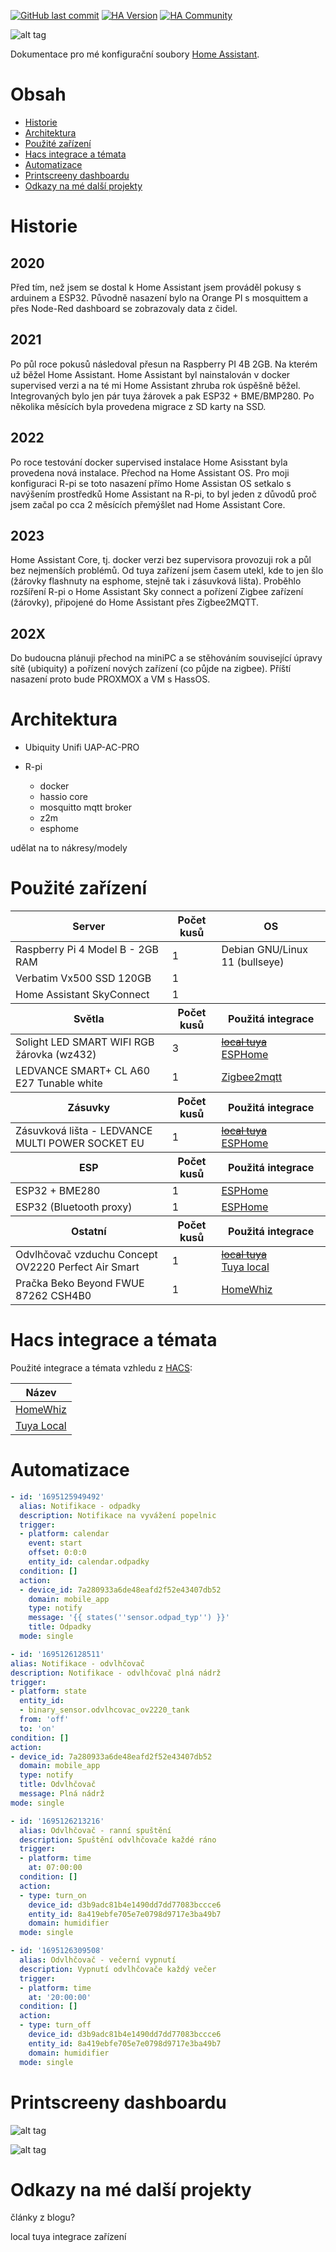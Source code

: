 [![GitHub last commit](https://img.shields.io/github/last-commit/kuca171/home-assistant-config)](https://github.com/kuca171/home-assistant-config/commits/main)
[![HA Version](https://img.shields.io/badge/Running%20Home%20Asssistant-2024.1.6%20-green)](https://github.com/home-assistant/core/releases/tag/2024.1.6)
[![HA Community](https://img.shields.io/badge/HA%20community-forum-green)](https://community.home-assistant.io/u/kuca171/summary)

![alt tag](img/mydashboard.png)

Dokumentace pro mé konfigurační soubory [Home Assistant](https://home-assistant.io/).

# Obsah

- [Historie](#historie)
- [Architektura](#architektura)
- [Použité zařízení](#použité-zařízení)
- [Hacs integrace a témata](#hacs-integrace-a-témata)
- [Automatizace](#automatizace)
- [Printscreeny dashboardu](#printscreeny-dashboardu)
- [Odkazy na mé další projekty](#odkazy-na-mé-další-projekty)

# Historie

## 2020
Před tím, než jsem se dostal k Home Assistant jsem prováděl pokusy s arduinem a ESP32. Původně nasazení bylo na Orange PI s mosquittem a přes Node-Red dashboard se zobrazovaly data z čidel.

## 2021
Po půl roce pokusů následoval přesun na Raspberry PI 4B 2GB. Na kterém už běžel Home Assistant. Home Assistant byl nainstalován v docker supervised verzi a na té mi Home Assistant zhruba rok úspěšně běžel. Integrovaných bylo jen pár tuya žárovek a pak ESP32 + BME/BMP280. Po několika měsících byla provedena migrace z SD karty na SSD.

## 2022
Po roce testování docker supervised instalace Home Asisstant byla provedena nová instalace. Přechod na Home Assistant OS. 
Pro moji konfiguraci R-pi se toto nasazení přímo Home Assistan OS setkalo s navýšením prostředků Home Assistant na R-pi, to byl jeden z důvodů proč jsem začal po cca 2 měsících přemýšlet nad Home Assistant Core.

## 2023
Home Assistant Core, tj. docker verzi bez supervisora provozuji rok a půl bez nejmenších problémů. Od tuya zařízení jsem časem utekl, kde to jen šlo (žárovky flashnuty na esphome, stejně tak i zásuvková lišta). Proběhlo rozšíření R-pi o Home Assistant Sky connect a pořízení Zigbee zařízení (žárovky), připojené do Home Assistant přes Zigbee2MQTT.

## 202X
Do budoucna plánuji přechod na miniPC a se stěhováním související úpravy sítě (ubiquity) a pořízení nových zařízení (co půjde na zigbee). Příští nasazení proto bude PROXMOX a VM s HassOS.

# Architektura


- Ubiquity Unifi UAP-AC-PRO

- R-pi
  - docker
  - hassio core
  - mosquitto mqtt broker
  - z2m
  - esphome


udělat na to nákresy/modely

# Použité zařízení

<!-- start-table -->

<table>
  <thead>
    <tr>
      <th>Server</th>
      <th>Počet kusů </th>
      <th>OS</th>
    </tr>
  </thead>
  <tbody>
    <tr>
      <td>Raspberry Pi 4 Model B - 2GB RAM</td>
      <td>1</td>
      <td>Debian GNU/Linux 11 (bullseye)</td>
    </tr>
    <tr>
      <td>Verbatim Vx500 SSD 120GB</td>
      <td>1</td>
      <td></td>
    </tr>
    <tr>
      <td>Home Assistant SkyConnect</td>
      <td>1</td>
      <td></td>
    </tr>
  </tbody>
  <thead>
    <tr>
      <th>Světla</th> 
      <th>Počet kusů</th>
      <th>Použitá integrace</th>
    </tr>
  </thead>
  <tbody>
    <tr>
      <td>Solight LED SMART WIFI RGB žárovka (wz432)</td>
      <td>3</td>
      <td><a href="https://github.com/rospogrigio/localtuya/"><s>local tuya</s></a><br /><a href="https://esphome.io/">ESPHome</a></td>
    </tr>
    <tr>
      <td>LEDVANCE SMART+ CL A60 E27 Tunable white</td>
      <td>1</td>
      <td><a href="https://www.zigbee2mqtt.io/devices/4058075729001.html#ledvance-4058075729001">Zigbee2mqtt</a></td>
    </tr>
  </tbody>
  <thead>
    <tr>
      <th>Zásuvky</th> 
      <th>Počet kusů</th>
      <th>Použitá integrace</th>
    </tr>
  </thead>
  <tbody>
    <tr>
      <td>Zásuvková lišta - LEDVANCE MULTI POWER SOCKET EU</td>
      <td>1</td>
      <td><a href="https://github.com/rospogrigio/localtuya/"><s>local tuya</s></a><br /><a href="https://esphome.io/">ESPHome</a></td>
    </tr>
  </tbody>
  <thead>
    <tr>
      <th>ESP</th>
      <th>Počet kusů</th>
      <th>Použitá integrace</th>
    </tr>
  </thead>
  <tbody>
    <tr>
      <td>ESP32 + BME280</td>
      <td>1</td>
      <td><a href="https://esphome.io/">ESPHome</a></td>
    </tr>
    <tr>
      <td>ESP32 (Bluetooth proxy)</td>
      <td>1</td>
      <td><a href="https://esphome.io/">ESPHome</a></td>
    </tr>
  </tbody>
  <thead>
    <tr>
      <th>Ostatní</th>
      <th>Počet kusů</th>
      <th>Použitá integrace</th>
    </tr>
  </thead>
  <tbody>
    <tr>
      <td>Odvlhčovač vzduchu Concept OV2220 Perfect Air Smart</td>
      <td>1</td>
      <td><a href="https://github.com/rospogrigio/localtuya/"><s>local tuya</s></a><br /><a href="https://github.com/make-all/tuya-local">Tuya local</a></td>
    </tr>
    <tr>
      <td>Pračka Beko Beyond FWUE 87262 CSH4B0</td>
      <td>1</td>
      <td><a href="https://github.com/home-assistant-HomeWhiz/home-assistant-HomeWhiz">HomeWhiz</a></td>
    </tr>
  </tbody>
</table>
<!-- end-table -->


# Hacs integrace a témata

Použité integrace a témata vzhledu z [HACS](https://hacs.xyz/):

<!-- start-table -->

<table>
  <thead>
    <tr>
      <th>Název</th>
    </tr>
  </thead>
  <tbody>
    <tr>
      <td><a href="https://github.com/home-assistant-HomeWhiz/home-assistant-HomeWhiz">HomeWhiz</a></td>
    </tr>
    <tr>
      <td><a href="https://github.com/make-all/tuya-local">Tuya Local</a></td>
    </tr>
  </tbody>
</table>

<!-- end-table -->

# Automatizace

```yaml
- id: '1695125949492'
  alias: Notifikace - odpadky
  description: Notifikace na vyvážení popelnic
  trigger:
  - platform: calendar
    event: start
    offset: 0:0:0
    entity_id: calendar.odpadky
  condition: []
  action:
  - device_id: 7a280933a6de48eafd2f52e43407db52
    domain: mobile_app
    type: notify
    message: '{{ states(''sensor.odpad_typ'') }}'
    title: Odpadky
  mode: single
```

  ```yaml
- id: '1695126128511'
  alias: Notifikace - odvlhčovač
  description: Notifikace - odvlhčovač plná nádrž
  trigger:
  - platform: state
    entity_id:
    - binary_sensor.odvlhcovac_ov2220_tank
    from: 'off'
    to: 'on'
  condition: []
  action:
  - device_id: 7a280933a6de48eafd2f52e43407db52
    domain: mobile_app
    type: notify
    title: Odvlhčovač
    message: Plná nádrž
  mode: single
```

```yaml
- id: '1695126213216'
  alias: Odvlhčovač - ranní spuštění
  description: Spuštění odvlhčovače každé ráno
  trigger:
  - platform: time
    at: 07:00:00
  condition: []
  action:
  - type: turn_on
    device_id: d3b9adc81b4e1490dd7dd77083bccce6
    entity_id: 8a419ebfe705e7e0798d9717e3ba49b7
    domain: humidifier
  mode: single
  ```

```yaml
- id: '1695126309508'
  alias: Odvlhčovač - večerní vypnutí
  description: Vypnutí odvlhčovače každý večer
  trigger:
  - platform: time
    at: '20:00:00'
  condition: []
  action:
  - type: turn_off
    device_id: d3b9adc81b4e1490dd7dd77083bccce6
    entity_id: 8a419ebfe705e7e0798d9717e3ba49b7
    domain: humidifier
  mode: single
```

# Printscreeny dashboardu

![alt tag](img/mydashboard.png)

![alt tag](img/mydashboard2.png)

# Odkazy na mé další projekty

články z blogu?

local tuya integrace zařízení